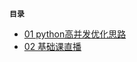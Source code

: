 **`目录`**

* [01 python高并发优化思路](https://github.com/ucookie/share/tree/master/01_python高并发优化思路 "点击进入")
* [02 基础课直播](https://github.com/ucookie/share/tree/master/02_基础课直播 "点击进入")
